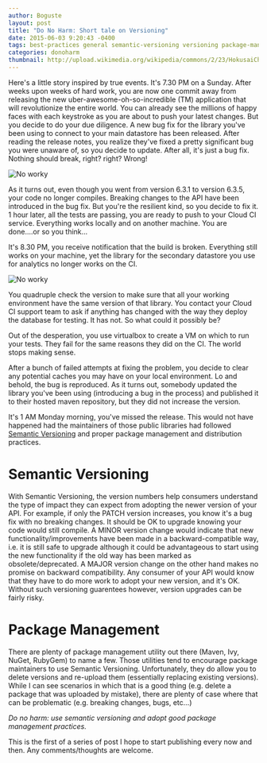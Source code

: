 ```yaml
---
author: Boguste
layout: post
title: "Do No Harm: Short tale on Versioning"
date: 2015-06-03 9:20:43 -0400
tags: best-practices general semantic-versioning versioning package-management
categories: donoharm
thumbnail: http://upload.wikimedia.org/wikipedia/commons/2/23/HokusaiChushingura.jpg
---
```


Here's a little story inspired by true events. It's 7.30 PM on a Sunday. After weeks upon weeks of hard work, you are now one commit away from releasing the new uber-awesome-oh-so-incredible (TM) application that will revolutionize the entire world. You can already see the millions of happy faces with each keystroke as you are about to push your latest changes. But you decide to do your due diligence. A new bug fix for the library you've been using to connect to your main datastore has been released. After reading the release notes, you realize they've fixed a pretty significant bug you were unaware of, so you decide to update. After all, it's just a bug fix. Nothing should break, right? right? Wrong!

<img class="image" src="https://cat7cat.files.wordpress.com/2011/07/funny-pictures-cat-moon.jpg" align="middle" alt="No worky"/>

As it turns out, even though you went from version 6.3.1 to version 6.3.5, your code no longer compiles. Breaking changes to the API have been introduced in the bug fix. But you're the resilient kind, so you decide to fix it. 1 hour later, all the tests are passing, you are ready to push to your Cloud CI service. Everything works locally and on another machine. You are done....or so you think...

It's 8.30 PM, you receive notification that the build is broken. Everything still works on your machine, yet the library for the secondary datastore you use for analytics no longer works on the CI.

<img class="image" src="http://www.buildsonmymachine.com/images/Row2_2a.jpg" align="middle" alt="No worky"/>

You quadruple check the version to make sure that all your working environment have the same version of that library. You contact your Cloud CI support team to ask if anything has changed with the way they deploy the database for testing. It has not. So what could it possibly be?

Out of the desperation, you use virtualbox to create a VM on which to run your tests. They fail for the same reasons they did on the CI. The world stops making sense.

After a bunch of failed attempts at fixing the problem, you decide to clear any potential caches you may have on your local environment. Lo and behold, the bug is reproduced. As it turns out, somebody updated the library you've been using (introducing a bug in the process) and published it to their hosted maven repository, but they did not increase the version.

It's 1 AM Monday morning, you've missed the release. This would not have happened had the maintainers of those public libraries had followed [Semantic Versioning](http://semver.org/) and proper package management and distribution practices.

Semantic Versioning
================

With Semantic Versioning, the version numbers help consumers understand the type of impact they can expect from adopting the newer version of your API. For example, if only the PATCH version increases, you know it's a bug fix with no breaking changes. It should be OK to upgrade knowing your code would still compile. A MINOR version change would indicate that new functionality/improvements have been made in a backward-compatible way, i.e. it is still safe to upgrade although it could be advantageous to start using the new functionality if the old way has been marked as obsolete/deprecated. A MAJOR version change on the other hand makes no promise on backward compatibility. Any consumer of your API would know that they have to do more work to adopt your new version, and it's OK. Without such versioning guarentees however, version upgrades can be fairly risky.

Package Management
==================

There are plenty of package management utility out there (Maven, Ivy, NuGet, RubyGem) to name a few. Those utilities tend to encourage package maintainers to use Semantic Versioning. Unfortunately, they do allow you to delete versions and re-upload them (essentially replacing existing versions). While I can see scenarios in which that is a good thing (e.g. delete a package that was uploaded by mistake), there are plenty of case where that can be problematic (e.g. breaking changes, bugs, etc...)

*Do no harm: use semantic versioning and adopt good package management practices.*

This is the first of a series of post I hope to start publishing every now and then. Any comments/thoughts are welcome.
